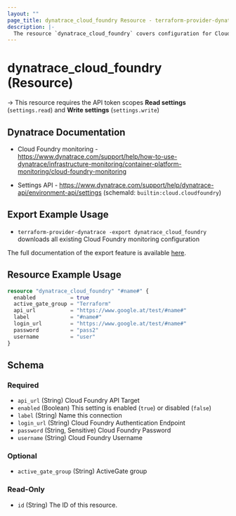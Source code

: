 ```yaml
---
layout: ""
page_title: dynatrace_cloud_foundry Resource - terraform-provider-dynatrace"
description: |-
  The resource `dynatrace_cloud_foundry` covers configuration for Cloud Foundry monitoring
---
```


# dynatrace_cloud_foundry (Resource)

-> This resource requires the API token scopes **Read settings** (`settings.read`) and **Write settings** (`settings.write`)

## Dynatrace Documentation

- Cloud Foundry monitoring - https://www.dynatrace.com/support/help/how-to-use-dynatrace/infrastructure-monitoring/container-platform-monitoring/cloud-foundry-monitoring

- Settings API - https://www.dynatrace.com/support/help/dynatrace-api/environment-api/settings (schemaId: `builtin:cloud.cloudfoundry`)

## Export Example Usage

- `terraform-provider-dynatrace -export dynatrace_cloud_foundry` downloads all existing Cloud Foundry monitoring configuration

The full documentation of the export feature is available [here](https://registry.terraform.io/providers/dynatrace-oss/dynatrace/latest/docs/guides/export-v2).

## Resource Example Usage

```terraform
resource "dynatrace_cloud_foundry" "#name#" {
  enabled           = true
  active_gate_group = "Terraform"
  api_url           = "https://www.google.at/test/#name#"
  label             = "#name#"
  login_url         = "https://www.google.at/test/#name#"
  password          = "pass2"
  username          = "user"
}
```

<!-- schema generated by tfplugindocs -->
## Schema

### Required

- `api_url` (String) Cloud Foundry API Target
- `enabled` (Boolean) This setting is enabled (`true`) or disabled (`false`)
- `label` (String) Name this connection
- `login_url` (String) Cloud Foundry Authentication Endpoint
- `password` (String, Sensitive) Cloud Foundry Password
- `username` (String) Cloud Foundry Username

### Optional

- `active_gate_group` (String) ActiveGate group

### Read-Only

- `id` (String) The ID of this resource.
 
